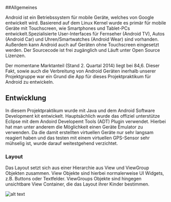 ##Allgemeines

Android ist ein Betriebssystem für mobile Geräte, welches von Google entwickelt wird. Basierend auf dem Linux Kernel 
wurde es primär für mobile Geräte mit Touchscreen, wie Smartphones und Tablet-PCs entwickelt.Spezialisierte 
User-Interfaces für Fernseher  (Android TV), Autos (Android Car) und Uhren/Smartwatches (Android Wear) sind vorhanden. 
Außerdem kann Android auch auf Geräten ohne Touchscreen eingesetzt werden. Der Sourcecode ist frei zugänglich und
Läuft unter Open Source Lizenzen.

Der momentane Marktanteil (Stand 2. Quartal 2014) liegt bei 84,6. Dieser Fakt, sowie auch die Verbreitung von Android 
Geräten inerhalb unserer Projektgruppe war ein Grund die App für dieses Projektpraktikum für Android zu entwickeln.


## Entwicklung
In diesem Projektpraktikum wurde mit Java und dem Android Software Development kit entwickelt. Hauptsächlich wurde das offiziel unterstütze Eclipse mit dem Andoird Developemt Tools (ADT) Plugin verwendet. Hierbei hat man unter anderem die
Möglichkeit einen Geräte Emulator zu verwenden. Da die damit erstellten virtuellen Geräte nur sehr langsam reagiert haben
und das testen mit einem virtuellen GPS-Sensor sehr mühselig ist, wurde darauf weitestgehend verzichtet.

### Layout

Das Layout setzt sich aus einer Hierarchie aus View und ViewGroup Objekten zusammen. View Objekte sind hierbei normalerweise UI Widgets, z.B. Buttons oder Textfelder. ViewGroups Objekte sind hingegen unsichtbare View Container, die das Layout ihrer Kinder bestimmen.

![alt text](https://developer.android.com/images/viewgroup.png "viewgroup")
